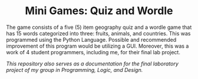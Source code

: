 <h1 align=center> Mini Games: Quiz and Wordle </h1> 

<p> The game consists of a five (5) item geography quiz and a wordle game that has 15 words categorized into three: fruits, animals, and countries. This was programmed using the Python Language. Possible and
recommended improvement of this program would be utilizing a GUI. Moreover, this was a work of 4 student programmers, including me, for their final lab project.</p>

<p> <i> This repository also serves as a documentation for the final laboratory project of my group in Programming, Logic, and Design.</i> </p>
